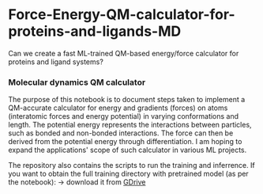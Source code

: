 # Force-Energy-QM-calculator-for-proteins-and-ligands-MD
Can we create a fast ML-trained QM-based energy/force calculator for proteins and ligand systems?

### Molecular dynamics QM calculator 

The purpose of this notebook is to document steps taken to implement a QM-accurate calculator for energy and gradients (forces) on atoms (interatomic forces and energy potential) in varying conformations and length. The potential energy represents the interactions between particles, such as bonded and non-bonded interactions. The force can then be derived from the potential energy through differentiation. 
I am hoping to expand the applications' scope of such calculator in various ML projects.

The repository also contains the scripts to run the training and inferrence. 
If you want to obtain the full training directory with pretrained model (as per the notebook): 
-> download it from [GDrive]([https://zenodo.org/record/6408497](https://drive.google.com/file/d/161K0uq1kNy0lEaZIHzegEAlc_9LVpyjj/view?usp=sharing)https://drive.google.com/file/d/161K0uq1kNy0lEaZIHzegEAlc_9LVpyjj/view?usp=sharing) 
